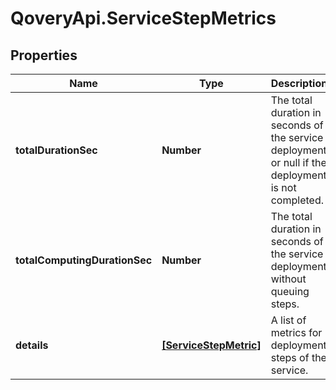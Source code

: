 # QoveryApi.ServiceStepMetrics

## Properties

Name | Type | Description | Notes
------------ | ------------- | ------------- | -------------
**totalDurationSec** | **Number** | The total duration in seconds of the service deployment or null if the deployment is not completed. | [optional] 
**totalComputingDurationSec** | **Number** | The total duration in seconds of the service deployment without queuing steps. | [optional] 
**details** | [**[ServiceStepMetric]**](ServiceStepMetric.md) | A list of metrics for deployment steps of the service. | [optional] 


